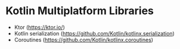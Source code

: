 # Kotlin Multiplatform Libraries
- Ktor (https://ktor.io/)
- Kotlin serialization (https://github.com/Kotlin/kotlinx.serialization)
- Coroutines (https://github.com/Kotlin/kotlinx.coroutines)
